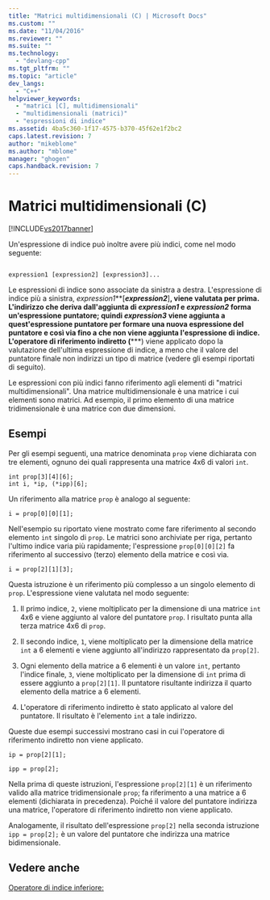 ```yaml
---
title: "Matrici multidimensionali (C) | Microsoft Docs"
ms.custom: ""
ms.date: "11/04/2016"
ms.reviewer: ""
ms.suite: ""
ms.technology: 
  - "devlang-cpp"
ms.tgt_pltfrm: ""
ms.topic: "article"
dev_langs: 
  - "C++"
helpviewer_keywords: 
  - "matrici [C], multidimensionali"
  - "multidimensionali (matrici)"
  - "espressioni di indice"
ms.assetid: 4ba5c360-1f17-4575-b370-45f62e1f2bc2
caps.latest.revision: 7
author: "mikeblome"
ms.author: "mblome"
manager: "ghogen"
caps.handback.revision: 7
---
```

# Matrici multidimensionali (C)
[!INCLUDE[vs2017banner](../assembler/inline/includes/vs2017banner.md)]

Un'espressione di indice può inoltre avere più indici, come nel modo seguente:  
  
```  
  
expression1 [expression2] [expression3]...  
```  
  
 Le espressioni di indice sono associate da sinistra a destra.  L'espressione di indice più a sinistra, *expression1***\[***expression2***\]**, viene valutata per prima.  L'indirizzo che deriva dall'aggiunta di *expression1* e *expression2* forma un'espressione puntatore; quindi *expression3* viene aggiunta a quest'espressione puntatore per formare una nuova espressione del puntatore e così via fino a che non viene aggiunta l'espressione di indice.  L'operatore di riferimento indiretto \(**\***\) viene applicato dopo la valutazione dell'ultima espressione di indice, a meno che il valore del puntatore finale non indirizzi un tipo di matrice \(vedere gli esempi riportati di seguito\).  
  
 Le espressioni con più indici fanno riferimento agli elementi di "matrici multidimensionali". Una matrice multidimensionale è una matrice i cui elementi sono matrici.  Ad esempio, il primo elemento di una matrice tridimensionale è una matrice con due dimensioni.  
  
## Esempi  
 Per gli esempi seguenti, una matrice denominata `prop` viene dichiarata con tre elementi, ognuno dei quali rappresenta una matrice 4x6 di valori `int`.  
  
```  
int prop[3][4][6];  
int i, *ip, (*ipp)[6];  
```  
  
 Un riferimento alla matrice `prop` è analogo al seguente:  
  
```  
i = prop[0][0][1];  
```  
  
 Nell'esempio su riportato viene mostrato come fare riferimento al secondo elemento `int` singolo di `prop`.  Le matrici sono archiviate per riga, pertanto l'ultimo indice varia più rapidamente; l'espressione `prop[0][0][2]` fa riferimento al successivo \(terzo\) elemento della matrice e così via.  
  
```  
i = prop[2][1][3];  
```  
  
 Questa istruzione è un riferimento più complesso a un singolo elemento di `prop`.  L'espressione viene valutata nel modo seguente:  
  
1.  Il primo indice, `2`, viene moltiplicato per la dimensione di una matrice `int` 4x6 e viene aggiunto al valore del puntatore `prop`.  I risultato punta alla terza matrice 4x6 di `prop`.  
  
2.  Il secondo indice, `1`, viene moltiplicato per la dimensione della matrice `int` a 6 elementi e viene aggiunto all'indirizzo rappresentato da `prop[2]`.  
  
3.  Ogni elemento della matrice a 6 elementi è un valore `int`, pertanto l'indice finale, `3`, viene moltiplicato per la dimensione di `int` prima di essere aggiunto a `prop[2][1]`.  Il puntatore risultante indirizza il quarto elemento della matrice a 6 elementi.  
  
4.  L'operatore di riferimento indiretto è stato applicato al valore del puntatore.  Il risultato è l'elemento `int` a tale indirizzo.  
  
 Queste due esempi successivi mostrano casi in cui l'operatore di riferimento indiretto non viene applicato.  
  
```  
ip = prop[2][1];  
  
ipp = prop[2];  
```  
  
 Nella prima di queste istruzioni, l'espressione `prop[2][1]` è un riferimento valido alla matrice tridimensionale `prop`; fa riferimento a una matrice a 6 elementi \(dichiarata in precedenza\).  Poiché il valore del puntatore indirizza una matrice, l'operatore di riferimento indiretto non viene applicato.  
  
 Analogamente, il risultato dell'espressione `prop[2]` nella seconda istruzione `ipp = prop[2];` è un valore del puntatore che indirizza una matrice bidimensionale.  
  
## Vedere anche  
 [Operatore di indice inferiore:](../cpp/subscript-operator.md)